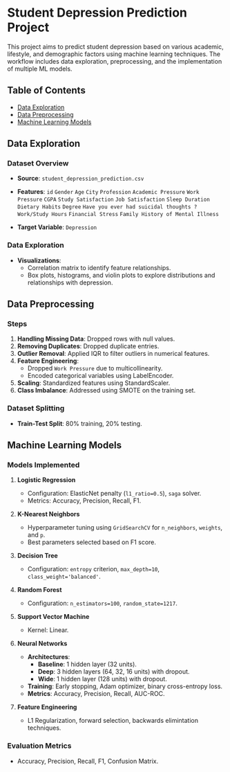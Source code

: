 # Student Depression Prediction Project

This project aims to predict student depression based on various academic, lifestyle, and demographic factors using machine learning techniques. The workflow includes data exploration, preprocessing, and the implementation of multiple ML models.

## Table of Contents
- [Data Exploration](#data-exploration)
- [Data Preprocessing](#data-preprocessing)
- [Machine Learning Models](#machine-learning-models)

## Data Exploration

### Dataset Overview
- **Source**: `student_depression_prediction.csv`
- **Features**: 
    `id`
    `Gender`
    `Age`
    `City`
    `Profession`
    `Academic Pressure`
    `Work Pressure` 
    `CGPA` 
    `Study Satisfaction` 
    `Job Satisfaction` 
    `Sleep Duration` 
    `Dietary Habits` 
    `Degree`
    `Have you ever had suicidal thoughts ?` 
    `Work/Study Hours` 
    `Financial Stress` 
    `Family History of Mental Illness`

- **Target Variable**: `Depression`

### Data Exploration
- **Visualizations**:
  - Correlation matrix to identify feature relationships.
  - Box plots, histograms, and violin plots to explore distributions and relationships with depression.

## Data Preprocessing

### Steps
1. **Handling Missing Data**: Dropped rows with null values.
2. **Removing Duplicates**: Dropped duplicate entries.
3. **Outlier Removal**: Applied IQR to filter outliers in numerical features.
4. **Feature Engineering**:
   - Dropped `Work Pressure` due to multicollinearity.
   - Encoded categorical variables using LabelEncoder.
5. **Scaling**: Standardized features using StandardScaler.
6. **Class Imbalance**: Addressed using SMOTE on the training set.

### Dataset Splitting
- **Train-Test Split**: 80% training, 20% testing.

## Machine Learning Models

### Models Implemented
1. **Logistic Regression**
   - Configuration: ElasticNet penalty (`l1_ratio=0.5`), `saga` solver.
   - Metrics: Accuracy, Precision, Recall, F1.

2. **K-Nearest Neighbors**
   - Hyperparameter tuning using `GridSearchCV` for `n_neighbors`, `weights`, and `p`.
   - Best parameters selected based on F1 score.

3. **Decision Tree**
   - Configuration: `entropy` criterion, `max_depth=10`, `class_weight='balanced'`.

4. **Random Forest**
   - Configuration: `n_estimators=100`, `random_state=1217`.

5. **Support Vector Machine**
   - Kernel: Linear.

6. **Neural Networks**
   - **Architectures**:
     - **Baseline**: 1 hidden layer (32 units).
     - **Deep**: 3 hidden layers (64, 32, 16 units) with dropout.
     - **Wide**: 1 hidden layer (128 units) with dropout.
   - **Training**: Early stopping, Adam optimizer, binary cross-entropy loss.
   - **Metrics**: Accuracy, Precision, Recall, AUC-ROC.

7. **Feature Engineering**
   - L1 Regularization, forward selection, backwards elimintation techniques.

### Evaluation Metrics
- Accuracy, Precision, Recall, F1, Confusion Matrix.